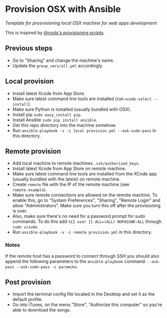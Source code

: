 # Provision OSX with Ansible

*Template for prosvisioning local OSX machine for web apps development*

This is inspired by [@roolo's provisioning scripts](roolo/provision-ansible).

## Previous steps

* Go to "Sharing" and change the machine's name.
* Update the `group_vars/all.yml` accordingly.

## Local provision

* Install latest Xcode from App Store.
* Make sure latest command line tools are installed (run
  `xcode-select --install`).
* Make sure Python is installed (usually bundled with OSX).
* Install pip `sudo easy_install pip`.
* Install Ansible `sudo pip install ansible`.
* Get this repo directory into the machine somehow.
* Run `ansible-playbook -v -i local provision.yml --ask-sudo-pass` in this
  directory.

## Remote provision

* Add local machine to remote machines `.ssh/authorized_keys`.
* Install latest Xcode from App Store on remote machine.
* Make sure latest command line tools are installed from the XCode app (usually
  bundled with the latest) on remote machine.
* Create `remote` file with the IP of the remote machine (see `remote.example`).
* Make sure remote connections are allowed on the remote machine. To enable
  this, go to "System Preferences", "Sharing", "Remote Login" and allow
  "Administrators". Make sure you turn this off after the provisioning is over.
* Also, make sure there's no need for a password prompt for sudo commands. To do
  this add `%{{ user }} ALL=(ALL) NOPASSWD:ALL` through `sudo visudo`.
* Run `ansible-playbook -v -i remote provision.yml`  in this directory.

### Notes

If the remote host has a password to connect through SSH you should also append
the following parameters to the `ansible-playbook` command:
`--ask-pass --ask-sudo-pass -c paramiko`.

## Post provision

* Import the terminal config file located in the Desktop and set it as the
  default profile.
* Go into iTunes, on the menu "Store", "Authorize this computer" so you're
  able to download the songs.
